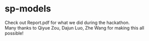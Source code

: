 # sp-models
Check out Report.pdf for what we did during the hackathon.</br>
Many thanks to Qiyue Zou, Dajun Luo, Zhe Wang for making this all possible!
